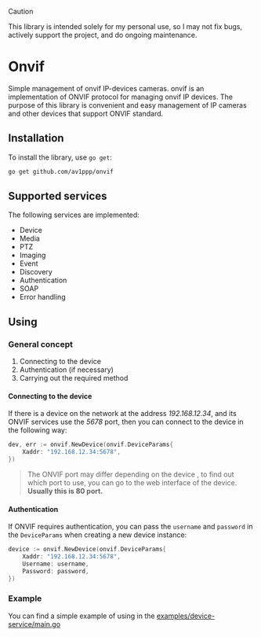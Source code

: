 > [!CAUTION]
> This library is intended solely for my personal use, so I may not fix bugs, actively support
> the project, and do ongoing maintenance.

# Onvif

Simple management of onvif IP-devices cameras. onvif is an implementation of ONVIF protocol for
managing onvif IP devices. The purpose of this library is convenient and easy management of IP
cameras and other devices that support ONVIF standard.

## Installation

To install the library, use `go get`:

```sh
go get github.com/av1ppp/onvif
```

## Supported services

The following services are implemented:

- Device
- Media
- PTZ
- Imaging
- Event
- Discovery
- Authentication
- SOAP
- Error handling

## Using

### General concept

1. Connecting to the device
2. Authentication (if necessary)
3. Carrying out the required method

#### Connecting to the device

If there is a device on the network at the address _192.168.12.34_, and its ONVIF services use the
_5678_ port, then you can connect to the device in the following way:

```go
dev, err := onvif.NewDevice(onvif.DeviceParams{
    Xaddr: "192.168.12.34:5678",
})
```

> The ONVIF port may differ depending on the device , to find out which port to use, you can go
> to the web interface of the device. **Usually this is 80 port.**

#### Authentication

If ONVIF requires authentication, you can pass the `username` and `password` in the `DeviceParams`
when creating a new device instance:

```go
device := onvif.NewDevice(onvif.DeviceParams{
    Xaddr: "192.168.12.34:5678",
    Username: username,
    Password: password,
})
```

### Example

You can find a simple example of using in the
[examples/device-service/main.go](./examples/device-service/main.go)
